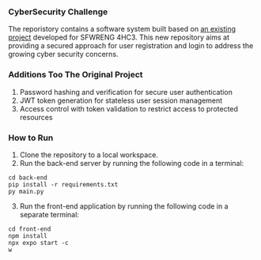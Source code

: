### CyberSecurity Challenge
The reporistory contains a software system built based on [an existing project](https://github.com/ShawnZhang0828/group-decision-making-app) developed for SFWRENG 4HC3. This new repository aims at providing a secured approach for user registration and login to address the growing cyber security concerns.

### Additions Too The Original Project
1. Password hashing and verification for secure user authentication
2. JWT token generation for stateless user session management
3. Access control with token validation to restrict access to protected resources

### How to Run
1. Clone the repository to a local workspace.
2. Run the back-end server by running the following code in a terminal:
```
cd back-end
pip install -r requirements.txt
py main.py
```
3. Run the front-end application by running the following code in a separate terminal:
```
cd front-end
npm install
npx expo start -c
w
```
